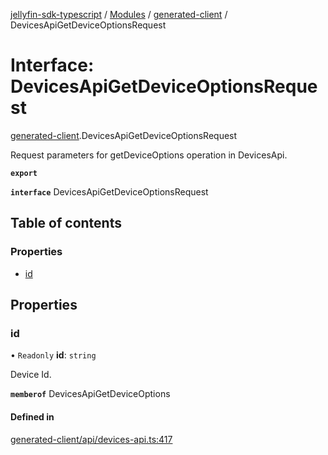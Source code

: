 [jellyfin-sdk-typescript](../README.md) / [Modules](../modules.md) / [generated-client](../modules/generated_client.md) / DevicesApiGetDeviceOptionsRequest

# Interface: DevicesApiGetDeviceOptionsRequest

[generated-client](../modules/generated_client.md).DevicesApiGetDeviceOptionsRequest

Request parameters for getDeviceOptions operation in DevicesApi.

**`export`**

**`interface`** DevicesApiGetDeviceOptionsRequest

## Table of contents

### Properties

- [id](generated_client.DevicesApiGetDeviceOptionsRequest.md#id)

## Properties

### id

• `Readonly` **id**: `string`

Device Id.

**`memberof`** DevicesApiGetDeviceOptions

#### Defined in

[generated-client/api/devices-api.ts:417](https://github.com/thornbill/jellyfin-sdk-typescript/blob/7534c86/src/generated-client/api/devices-api.ts#L417)
